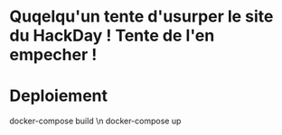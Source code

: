 # Quqelqu'un tente d'usurper le site du HackDay ! Tente de l'en empecher !

# Deploiement
docker-compose build \n
docker-compose up
